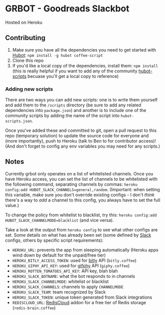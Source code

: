 # GRBOT - Goodreads Slackbot
Hosted on Heroku

## Contributing

1. Make sure you have all the dependencies you need to get started with [Hubot](http://hubot.github.com): `npm install -g hubot coffee-script`
2. Clone this repo
3. If you'd like a local copy of the dependencies, install them: `npm install` (this is really helpful if you want to add any of the community [hubot-scripts](https://github.com/github/hubot-scripts) becuase you'll get a local copy to reference)

### Adding new scripts
There are two ways you can add new scripts: one is to write them yourself and add them to the `/scripts` directory (be sure to add any related dependencies into `package.json`) and another is to include one of the community scripts by adding the name of the script into `hubot-scripts.json`.

Once you've added these and committed to git, open a pull request to this repo (temporary solution) to update the source code for everyone and (more importantly), push to Heroku (talk to Ben to for contributor access)! (And don't forget to config any env variables you may need for any scripts.)

## Notes

Currently grbot only operates on a list of whitelisted channels. Once you have Heroku access, you can set the list of channels to be whitelisted with the following command, separating channels by commas: 
`heroku config:add HUBOT_SLACK_CHANNELS=general,random`. (Important: when setting this variable, make sure you don't override existing configs - I don't *think* there's a way to *add* a channel to this config, you always have to set the full value.)

To change the policy from whitelist to blacklist, try this: 
`heroku config:add HUBOT_SLACK_CHANNELMODE=blacklist` (and vice versa).

Take a look at the output from `heroku config` to see what other configs are set. Some details on what has already been set (some defined by [Slack](http://slack.com) configs, others by specific script requirements):

* `HEROKU_URL`: prevents the app from sleeping automatically (Heroku apps wind down by default for the unpaid/free tier)
* `HEROKU_BITLY_ACCESS_TOKEN`: used for [bitly](http://bit.ly) API (`bitly.coffee`)
* `HEROKU_GIPHY_API_KEY`: used for [gifphy](http://giphy.com) API (`giphy.coffee`)
* `HEROKU_ROTTEN_TOMATOES_API_KEY`: API key, blah blah
* `HEROKU_SLACK_BOTNAME`: what the bot responds to in channels
* `HEROKU_SLACK_CHANNELMODE`: whitelist or blacklist
* `HEROKU_SLACK_CHANNELS`: channels to apply `CHANNELMODE`
* `HEROKU_SLACK_TEAM`: team recognized by Slack
* `HEROKU_SLACK_TOKEN`: unique token generated from Slack integrations
* `REDISCLOUD_URL`: [RedisCloud](https://addons.heroku.com/rediscloud) addon for a free tier of Redis storage (`redis-brain.coffee`)